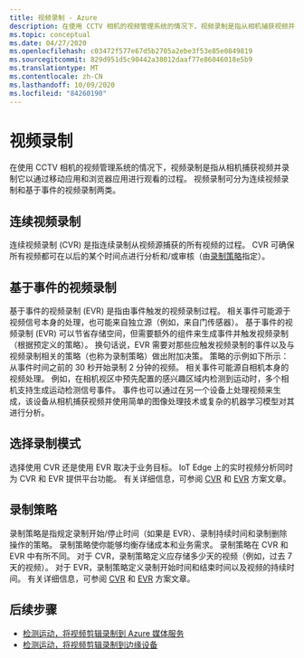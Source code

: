 ```yaml
---
title: 视频录制 - Azure
description: 在使用 CCTV 相机的视频管理系统的情况下，视频录制是指从相机捕获视频并录制它以通过移动应用和浏览器应用进行观看的过程。 视频录制可分为连续视频录制和基于事件的视频录制两类。
ms.topic: conceptual
ms.date: 04/27/2020
ms.openlocfilehash: c03472f577e67d5b2705a2ebe3f53e85e0849819
ms.sourcegitcommit: 829d951d5c90442a38012daaf77e86046018e5b9
ms.translationtype: MT
ms.contentlocale: zh-CN
ms.lasthandoff: 10/09/2020
ms.locfileid: "84260190"
---
```

# <a name="video-recording"></a>视频录制

在使用 CCTV 相机的视频管理系统的情况下，视频录制是指从相机捕获视频并录制它以通过移动应用和浏览器应用进行观看的过程。 视频录制可分为连续视频录制和基于事件的视频录制两类。 

## <a name="continuous-video-recording"></a>连续视频录制  

连续视频录制 (CVR) 是指连续录制从视频源捕获的所有视频的过程。 CVR 可确保所有视频都可在以后的某个时间点进行分析和/或审核（由[录制策略](#recording-policy)指定）。

## <a name="event-based-video-recording"></a>基于事件的视频录制  

基于事件的视频录制 (EVR) 是指由事件触发的视频录制过程。 相关事件可能源于视频信号本身的处理，也可能来自独立源（例如，来自门传感器）。 基于事件的视频录制 (EVR) 可以节省存储空间，但需要额外的组件来生成事件并触发视频录制（根据预定义的策略）。 换句话说，EVR 需要对那些应触发视频录制的事件以及与视频录制相关的策略（也称为录制策略）做出附加决策。 策略的示例如下所示：从事件时间之前的 30 秒开始录制 2 分钟的视频。 相关事件可能源自相机本身的视频处理。 例如，在相机视区中预先配置的感兴趣区域内检测到运动时，多个相机支持生成运动检测信号事件。 事件也可以通过在另一个设备上处理视频来生成，该设备从相机捕获视频并使用简单的图像处理技术或复杂的机器学习模型对其进行分析。 

## <a name="choosing-recording-modes"></a>选择录制模式  

选择使用 CVR 还是使用 EVR 取决于业务目标。 IoT Edge 上的实时视频分析同时为 CVR 和 EVR 提供平台功能。 有关详细信息，可参阅 [CVR](continuous-video-recording-concept.md) 和 [EVR](event-based-video-recording-concept.md) 方案文章。

## <a name="recording-policy"></a>录制策略  

录制策略是指规定录制开始/停止时间（如果是 EVR）、录制持续时间和录制删除操作的策略。 录制策略使你能够均衡存储成本和业务需求。 录制策略在 CVR 和 EVR 中有所不同。 对于 CVR，录制策略定义应存储多少天的视频（例如，过去 7 天的视频）。 对于 EVR，录制策略定义录制开始时间和结束时间以及视频的持续时间。 有关详细信息，可参阅 [CVR](continuous-video-recording-concept.md) 和 [EVR](event-based-video-recording-concept.md) 方案文章。

## <a name="next-steps"></a>后续步骤

* [检测运动，将视频剪辑录制到 Azure 媒体服务](detect-motion-record-video-clips-media-services-quickstart.md)
* [检测运动，将视频剪辑录制到边缘设备](detect-motion-record-video-clips-edge-devices-quickstart.md)

